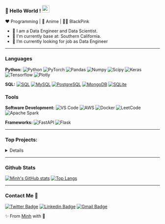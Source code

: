 ### 👋 Hello World !  <img src="https://github.com/TheDudeThatCode/TheDudeThatCode/blob/master/Assets/Earth.gif" width="24px">

<!--
**minh14496/minh14496** is a ✨ _special_ ✨ repository because its `README.md` (this file) appears on your GitHub profile.

Here are some ideas to get you started:

- 🔭 I’m currently working on ...
- 🌱 I’m currently learning ...
- 👯 I’m looking to collaborate on ...
- 🤔 I’m looking for help with ...
- 💬 Ask me about ...
- 📫 How to reach me: ...
- 😄 Pronouns: ...
- ⚡ Fun fact: ...
-->

:heart: Programming | :blue_heart: Anime | 🖤💗 BlackPink

- 🔭 I am a Data Engineer and Data Scientist. 
- 🌱 I'm currently base at: Southern California.
- 💼 I’m currently looking for job as Data Engineer

-----

### Languages 

  **Python:**
  ![Python](https://img.shields.io/badge/Python-3776AB?style=for-the-badge&logo=python&logoColor=white)
  ![PyTorch](https://img.shields.io/badge/PyTorch-EE4C2C?style=for-the-badge&logo=PyTorch&logoColor=white)
  ![Pandas](https://img.shields.io/badge/Pandas-2C2D72?style=for-the-badge&logo=pandas&logoColor=white)
  ![Numpy](https://img.shields.io/badge/Numpy-777BB4?style=for-the-badge&logo=numpy&logoColor=white)
  ![Scipy](	https://img.shields.io/badge/scikit_learn-F7931E?style=for-the-badge&logo=scikit-learn&logoColor=white)
  ![Keras](https://img.shields.io/badge/Keras-D00000?style=for-the-badge&logo=Keras&logoColor=white)
  ![Tensorflow](https://img.shields.io/badge/TensorFlow-FF6F00?style=for-the-badge&logo=TensorFlow&logoColor=white)
  ![Plotly](https://img.shields.io/badge/Plotly-239120?style=for-the-badge&logo=plotly&logoColor=white)

  <!--**Java:** 
  ![Java](https://img.shields.io/badge/Java-ED8B00?style=for-the-badge&logo=java&logoColor=white)
  ![JSON](	https://img.shields.io/badge/json-5E5C5C?style=for-the-badge&logo=json&logoColor=white) -->
  
  **SQL:**
  [![SQL](https://img.shields.io/badge/-SQL-orange?style=flat&logo=sql&link=https://github.com/minh14496)](https://github.com/minh14496)
  [![MySQL](https://img.shields.io/badge/MySQL-00000F?style=for-the-badge&logo=mysql&logoColor=white&link=https://github.com/minh14496)](https://github.com/minh14496)
  [![PostgreSQL](https://img.shields.io/badge/PostgreSQL-316192?style=for-the-badge&logo=postgresql&logoColor=white&link=https://github.com/minh14496)](https://github.com/minh14496)
  [![MongoDB](https://img.shields.io/badge/MongoDB-4EA94B?style=for-the-badge&logo=mongodb&logoColor=white&link=https://github.com/minh14496)](https://github.com/minh14496)
  [![SQLite](https://img.shields.io/badge/SQLite-07405E?style=for-the-badge&logo=sqlite&logoColor=white&link=https://github.com/minh14496)](https://github.com/minh14496)

### Tools

**Software Development:**
![VS Code](	https://img.shields.io/badge/Visual_Studio_Code-0078D4?style=for-the-badge&logo=visual%20studio%20code&logoColor=white)
![AWS](https://img.shields.io/badge/Amazon_AWS-232F3E?style=for-the-badge&logo=amazon-aws&logoColor=white)
![Docker](https://img.shields.io/badge/Docker-2CA5E0?style=for-the-badge&logo=docker&logoColor=white)
![LeetCode](https://img.shields.io/badge/-LeetCode-FFA116?style=for-the-badge&logo=LeetCode&logoColor=black)
![Apache Spark](https://img.shields.io/static/v1?style=for-the-badge&message=Apache+Spark&color=E25A1C&logo=Apache+Spark&logoColor=FFFFFF&label=)

**Frameworks:**
![FastAPI](https://img.shields.io/badge/fastapi-109989?style=for-the-badge&logo=FASTAPI&logoColor=white)
![Flask](https://img.shields.io/badge/Flask-000000?style=for-the-badge&logo=flask&logoColor=white)

-----

### Top Projects:

<details>
  
   - [HRF Asylum](https://github.com/Lambda-School-Labs/human-rights-first-asylum-ds-a) : The project is built for non profit organization providing insights into judges decision trend based on asylum applicants' gender, nationality, type of asylum, etc. Using pytesseract to convert cases into string then build a scrapper to scrape important information from cases and finding trend from the data.
    
   - [Twittoff](https://github.com/minh14496/twitoff_minh): A webiste that connect to twitter api to scrape tweet from famous people and return if a random string user enter belongs to any of those personalities. The website was built using Flask and the NLP model using text vectorizing technique and spacy,
    
   - [AirBnB price recommendator](https://github.com/Lambdata-Build-Week/DS-airbnb): Predicting price using linear regression model and serving the website with FastAPI

</details>

-----

### Github Stats
[![Minh's GitHub stats](https://github-readme-stats.vercel.app/api?username=minh14496&theme=dark)](https://github.com/minh14496/github-readme-stats)
[![Top Langs](https://github-readme-stats.vercel.app/api/top-langs/?username=minh14496&layout=compact&theme=dark)](https://github.com/anuraghazra/github-readme-stats)
  
-----

###  Contact Me :speech_balloon:
[![Twitter Badge](https://img.shields.io/badge/-@MinhNhatNguyen3-1ca0f1?style=flat-square&labelColor=1ca0f1&logo=twitter&logoColor=white&link=https://twitter.com/MinhNhatNguyen3)](https://twitter.com/MinhNhatNguyen3) [![Linkedin Badge](https://img.shields.io/badge/-minhnguyen-blue?style=flat-square&logo=Linkedin&logoColor=white&link=https://www.linkedin.com/in/minhnguyen496/)](https://www.linkedin.com/in/minhnguyen496/)
[![Gmail Badge](https://img.shields.io/badge/-minh14496@gmail.com-c14438?style=flat-square&logo=Gmail&logoColor=white&link=mailto:minh14496@gmail.com)](mailto:minh14496@gmail.com)

✨ From [Minh](https://github.com/minh14496) with 💖
